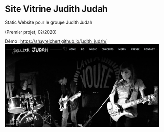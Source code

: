 # Site Vitrine Judith Judah
Static Website pour le groupe Judith Judah


(Premier projet, 02/2020)


Démo : https://shayreichert.github.io/judith_judah/ 
![JudithJudah](https://github.com/ShayReichert/judith_judah/blob/master/jjscreenshot.jpg)

